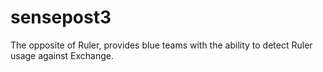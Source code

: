 # sensepost3
The opposite of Ruler, provides blue teams with the ability to detect Ruler usage against Exchange.
